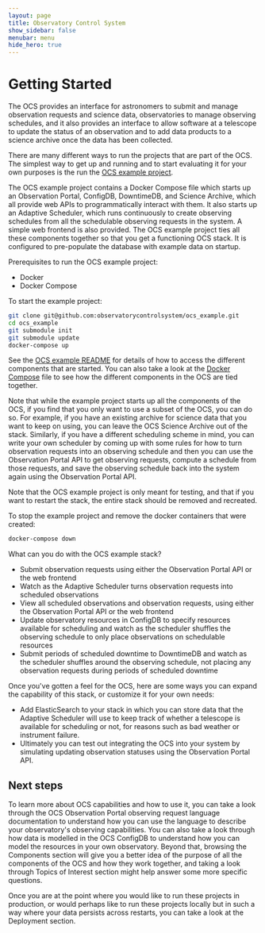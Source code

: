 ```yaml
---
layout: page
title: Observatory Control System
show_sidebar: false
menubar: menu
hide_hero: true
---
```


# Getting Started

The OCS provides an interface for astronomers to submit and manage observation requests and science data, observatories to manage observing schedules, and it also provides an interface to allow software at a telescope to update the status of an observation and to add data products to a science archive once the data has been collected.

There are many different ways to run the projects that are part of the OCS. The simplest way to get up and running and to start evaluating it for your own purposes is the run the [OCS example project](https://github.com/observatorycontrolsystem/ocs_example).

The OCS example project contains a Docker Compose file which starts up an Observation Portal, ConfigDB, DowntimeDB, and Science Archive, which all provide web APIs to programmatically interact with them. It also starts up an Adaptive Scheduler, which runs continuously to create observing schedules from all the schedulable observing requests in the system. A simple web frontend is also provided. The OCS example project ties all these components together so that you get a functioning OCS stack. It is configured to pre-populate the database with example data on startup.

Prerequisites to run the OCS example project:
- Docker
- Docker Compose

To start the example project:
```bash
git clone git@github.com:observatorycontrolsystem/ocs_example.git
cd ocs_example
git submodule init
git submodule update
docker-compose up
```

See the [OCS example README](https://github.com/observatorycontrolsystem/ocs_example/blob/main/README.md#running-the-example) for details of how to access the different components that are started. You can also take a look at the [Docker Compose](https://github.com/observatorycontrolsystem/ocs_example/blob/main/docker-compose.yml) file to see how the different components in the OCS are tied together.

Note that while the example project starts up all the components of the OCS, if you find that you only want to use a subset of the OCS, you can do so. For example, if you have an existing archive for science data that you want to keep on using, you can leave the OCS Science Archive out of the stack. Similarly, if you have a different scheduling scheme in mind, you can write your own scheduler by coming up with some rules for how to turn observation requests into an observing schedule and then you can use the Observation Portal API to get observing requests, compute a schedule from those requests, and save the observing schedule back into the system again using the Observation Portal API.

Note that the OCS example project is only meant for testing, and that if you want to restart the stack, the entire stack should be removed and recreated.

To stop the example project and remove the docker containers that were created:

```bash
docker-compose down
```

What can you do with the OCS example stack?
- Submit observation requests using either the Observation Portal API or the web frontend
- Watch as the Adaptive Scheduler turns observation requests into scheduled observations
- View all scheduled observations and observation requests, using either the Observation Portal API or the web frontend
- Update observatory resources in ConfigDB to specify resources available for scheduling and watch as the scheduler shuffles the observing schedule to only place observations on schedulable resources
- Submit periods of scheduled downtime to DowntimeDB and watch as the scheduler shuffles around the observing schedule, not placing any observation requests during periods of scheduled downtime

Once you've gotten a feel for the OCS, here are some ways you can expand the capability of this stack, or customize it for your own needs:
- Add ElasticSearch to your stack in which you can store data that the Adaptive Scheduler will use to keep track of whether a telescope is available for scheduling or not, for reasons such as bad weather or instrument failure.
- Ultimately you can test out integrating the OCS into your system by simulating updating observation statuses using the Observation Portal API.

## Next steps

To learn more about OCS capabilities and how to use it, you can take a look through the OCS Observation Portal observing request language documentation to understand how you can use the language to describe your observatory's observing capabilities. You can also take a look through how data is modelled in the OCS ConfigDB to understand how you can model the resources in your own observatory. Beyond that, browsing the Components section will give you a better idea of the purpose of all the components of the OCS and how they work together, and taking a look through Topics of Interest section might help answer some more specific questions.

Once you are at the point where you would like to run these projects in production, or would perhaps like to run these projects locally but in such a way where your data persists across restarts, you can take a look at the Deployment section.
